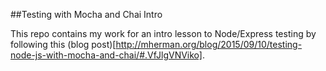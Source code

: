 ##Testing with Mocha and Chai Intro

This repo contains my work for an intro lesson to Node/Express testing by following this (blog post)[http://mherman.org/blog/2015/09/10/testing-node-js-with-mocha-and-chai/#.VfJlgVNViko].

